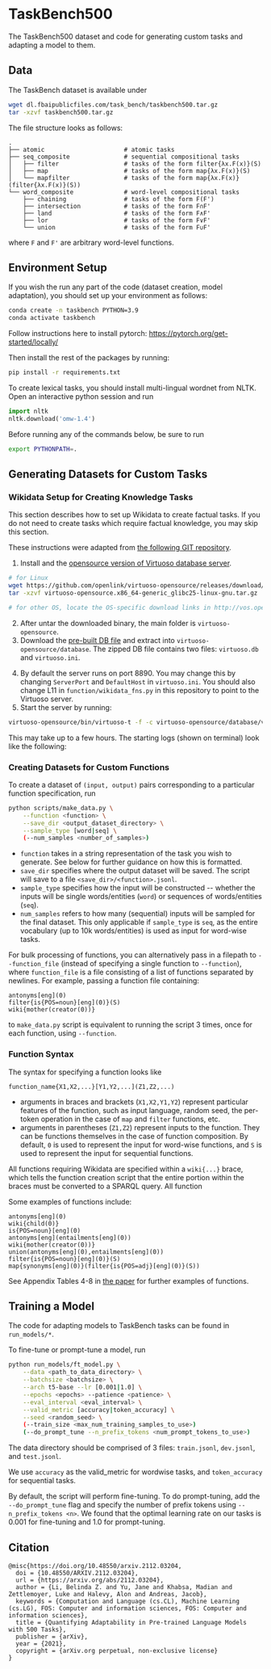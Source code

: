 # TaskBench500
The TaskBench500 dataset and code for generating custom tasks and adapting a model to them.

## Data
The TaskBench dataset is available under
```bash
wget dl.fbaipublicfiles.com/task_bench/taskbench500.tar.gz
tar -xzvf taskbench500.tar.gz
```

The file structure looks as follows:

    .
    ├── atomic                      # atomic tasks
    ├── seq_composite               # sequential compositional tasks
    │   ├── filter                  # tasks of the form filter{λx.F(x)}(S)
    │   ├── map                     # tasks of the form map{λx.F(x)}(S)
    │   └── mapfilter               # tasks of the form map{λx.F(x)}(filter{λx.F(x)}(S))
    └── word_composite              # word-level compositional tasks
        ├── chaining                # tasks of the form F(F')
        ├── intersection            # tasks of the form F∩F'
        ├── land                    # tasks of the form F∧F'
        ├── lor                     # tasks of the form F∨F'
        └── union                   # tasks of the form F∪F'

where `F` and `F'` are arbitrary word-level functions.


## Environment Setup
If you wish the run any part of the code (dataset creation, model adaptation), you should set up your environment as follows:
```bash
conda create -n taskbench PYTHON=3.9
conda activate taskbench
```

Follow instructions here to install pytorch: https://pytorch.org/get-started/locally/

Then install the rest of the packages by running:
```bash
pip install -r requirements.txt
```

To create lexical tasks, you should install multi-lingual wordnet from NLTK. Open an interactive python session and run
```python
import nltk
nltk.download('omw-1.4')
```

Before running any of the commands below, be sure to run
```bash
export PYTHONPATH=.
```


## Generating Datasets for Custom Tasks
### Wikidata Setup for Creating Knowledge Tasks
This section describes how to set up Wikidata to create factual tasks. If you do not need to create tasks which require factual knowledge, you may skip this section.

These instructions were adapted from [the following GIT repository](https://github.com/UKPLab/coling2018-graph-neural-networks-question-answering/blob/master/WikidataHowTo.md).


1. Install and the [opensource version of Virtuoso database server](http://vos.openlinksw.com/owiki/wiki/VOS/VOSDownload#GNU%2FLinux).
```bash
# for Linux
wget https://github.com/openlink/virtuoso-opensource/releases/download/v7.2.7/virtuoso-opensource.x86_64-generic_glibc25-linux-gnu.tar.gz
tar -xzvf virtuoso-opensource.x86_64-generic_glibc25-linux-gnu.tar.gz

# for other OS, locate the OS-specific download links in http://vos.openlinksw.com/owiki/wiki/VOS/VOSDownload
```
2. After untar the downloaded binary, the main folder is `virtuoso-opensource`.
3. Download the [pre-built DB file](https://public.ukp.informatik.tu-darmstadt.de/wikidata-dump/wikidata-virtuoso-dump-2017.zip) and extract into `virtuoso-opensource/database`.  The zipped DB file contains two files: `virtuoso.db` and `virtuoso.ini`.
<!-- 4. Change the paths in `virtuoso.ini`, such as `DatabaseFile`, `ErrorLogFile`, etc.  I essentially changed all the paths from relative paths to absolute paths, although I am not sure whether that’s really necessary.  You can also change the HTTPServer port (default:8890) and other settings. -->
4. By default the server runs on port 8890. You may change this by changing `ServerPort` and `DefaultHost` in `virtuoso.ini`. You should also change L11 in `function/wikidata_fns.py` in this repository to point to the Virtuoso server.
5. Start the server by running:
```bash
virtuoso-opensource/bin/virtuoso-t -f -c virtuoso-opensource/database/virtuoso.ini
```
This may take up to a few hours. The starting logs (shown on terminal) look like the following:


### Creating Datasets for Custom Functions
To create a dataset of `(input, output)` pairs corresponding to a particular function specification, run
```bash
python scripts/make_data.py \
    --function <function> \
    --save_dir <output_dataset_directory> \
    --sample_type [word|seq] \
    (--num_samples <number_of_samples>)
```
* `function` takes in a string representation of the task you wish to generate. See below for further guidance on how this is formatted.
* `save_dir` specifies where the output dataset will be saved. The script will save to a file `<save_dir>/<function>.jsonl`.
* `sample_type` specifies how the input will be constructed -- whether the inputs will be single words/entities (`word`) or sequences of words/entities (`seq`).
* `num_samples` refers to how many (sequential) inputs will be sampled for the final dataset. This only applicable if `sample_type` is `seq`, as the entire vocabulary (up to 10k words/entities) is used as input for word-wise tasks.

For bulk processing of functions, you can alternatively pass in a filepath to `--function_file` (instead of specifying a single function to `--function`), where `function_file` is a file consisting of a list of functions separated by newlines. For example, passing a function file containing:
```
antonyms[eng](0)
filter{is{POS=noun}[eng](0)}(S)
wiki{mother(creator(0))}
```
to `make_data.py` script is equivalent to running the script 3 times, once for each function, using `--function`.


### Function Syntax
The syntax for specifying a function looks like
```
function_name{X1,X2,...}[Y1,Y2,...](Z1,Z2,...)
```
<!-- where `args1` i, `args2`   -->
* arguments in braces and brackets (`X1,X2,Y1,Y2`) represent particular features of the function, such as input language, random seed, the per-token operation in the case of `map` and `filter` functions, etc.
* arguments in parentheses (`Z1,Z2`) represent inputs to the function. They can be functions themselves in the case of function composition. By default, `0` is used to represent the input for word-wise functions, and `S` is used to represent the input for sequential functions.

All functions requiring Wikidata are specified within a `wiki{...}` brace, which tells the function creation script that the entire portion within the braces must be converted to a SPARQL query. All function

Some examples of functions include:
```
antonyms[eng](0)
wiki{child(0)}
is{POS=noun}[eng](0)
antonyms[eng](entailments[eng](0))
wiki{mother(creator(0))}
union(antonyms[eng](0),entailments[eng](0))
filter{is{POS=noun}[eng](0)}(S)
map{synonyms[eng](0)}(filter{is{POS=adj}[eng](0)}(S))
```
See Appendix Tables 4-8 in [the paper](https://arxiv.org/pdf/2112.03204.pdf) for further examples of functions.


## Training a Model
The code for adapting models to TaskBench tasks can be found in `run_models/*`.

To fine-tune or prompt-tune a model, run
```bash
python run_models/ft_model.py \
    --data <path_to_data_directory> \
    --batchsize <batchsize> \
    --arch t5-base --lr [0.001|1.0] \
    --epochs <epochs> --patience <patience> \
    --eval_interval <eval_interval> \
    --valid_metric [accuracy|token_accuracy] \
    --seed <random_seed> \
    (--train_size <max_num_training_samples_to_use>)
    (--do_prompt_tune --n_prefix_tokens <num_prompt_tokens_to_use>)
```
The data directory should be comprised of 3 files: `train.jsonl`, `dev.jsonl`, and `test.jsonl`.

We use `accuracy` as the valid_metric for wordwise tasks, and `token_accuracy` for sequential tasks.

By default, the script will perform fine-tuning. To do prompt-tuning, add the `--do_prompt_tune` flag and specify the number of prefix tokens using `--n_prefix_tokens <n>`. We found that the optimal learning rate on our tasks is 0.001 for fine-tuning and 1.0 for prompt-tuning.


<!-- We also provide an training script that can be used to adapt to tasks in bulk. The script can be run using -->
<!-- with hyperparameters pre-specified, which can be run using -->
<!-- ```bash
bash scripts/run_ft_script.py \
    --data_dir <path_to_data_superdirectory> \
    --task_results_file <filepath_containing_tasks_to_evaluate> \
    --num_fewshot <number_of_training_samples_to_use> \
    (--do_prompt_tune --n_prefix_tokens <num_prompt_tokens_to_use>)
```
* `--data_dir` should be comprised of subdirectories for each task, where each task-specific subdirectory contains `train.jsonl`, `dev.jsonl`, and `test.jsonl`.
* `--task_results_file` should contain a list of 
* `--num_fewshot` -->

## Citation
```
@misc{https://doi.org/10.48550/arxiv.2112.03204,
  doi = {10.48550/ARXIV.2112.03204},
  url = {https://arxiv.org/abs/2112.03204},
  author = {Li, Belinda Z. and Yu, Jane and Khabsa, Madian and Zettlemoyer, Luke and Halevy, Alon and Andreas, Jacob},
  keywords = {Computation and Language (cs.CL), Machine Learning (cs.LG), FOS: Computer and information sciences, FOS: Computer and information sciences},
  title = {Quantifying Adaptability in Pre-trained Language Models with 500 Tasks},
  publisher = {arXiv},
  year = {2021},
  copyright = {arXiv.org perpetual, non-exclusive license}
}
```

